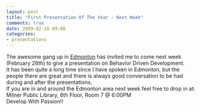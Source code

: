 ```yaml
---
layout: post
title: "First Presentation Of The Year - Next Week"
comments: true
date: 2009-02-18 09:00
categories:
- presentations
---
```


The awesome gang up in [Edmonton](http://www.edmug.net/Home/tabid/137/Default.aspx) has invited me to come next week (February 26th) to give a presentation on Behavior Driven Development.  
It has been quite a long time since I have spoken in Edmonton, but the people there are great and there is always good conversation to be had during and after the presentations.  
If you are in and around the Edmonton area next week feel free to drop in at:  
Milner Public Library, 6th Floor, Room 7 @ 6:00PM  
Develop With Passion!!




